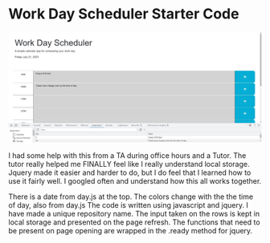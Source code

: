 # Work Day Scheduler Starter Code


![Alt text](<Screenshot 2023-07-21 183144.jpg>)

I had some help with this from a TA during office hours and a Tutor.  The tutor really helped me FINALLY feel like I really understand local storage. Jquery made it easier and harder to do, but I do feel that I learned how to use it fairly well.  I googled often and understand how this all works together.  

There is a date from day.js at the top. 
The colors change with the the time of day, also from day.js
The code is written using javascript and jquery. 
I have made a unique repository name. 
The input taken on the rows is kept in local storage and presented on the page refresh.
The functions that need to be present on page opening are wrapped in the .ready method for jquery.